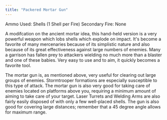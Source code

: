 ```yaml
---
title: "Packered Mortar Gun"
---
```


Ammo Used: Shells (1 Shell per Fire)
Secondary Fire: None

A modifcation on the ancient mortar idea, this hand-held version is a very powerful weapon which lobs shells which explode on impact. It's become a favorite of many mercenaries because of its simplistic nature and also because of its great effectiveness against large numbers of enemies. Many a garrison has fallen prey to attackers wielding no much more than a blaster and one of these babies. Very easy to use and to aim, it quickly becomes a favorite tool.

The mortar gun is, as mentioned above, very useful for clearing out large groups of enemies. Stormtrooper formations are especially susceptible to this type of attack. The mortar gun is also very good for taking care of enemies located on platforms above you, requiring a minimum amount of aiming to take care of your target. Laser Turrets and Welding Arms are also fairly easily disposed of with only a few well-placed shells. The gun is also good for covering large distances; remember that a 45 degree angle allows for maximum range.